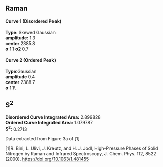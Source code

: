 ## Raman

#### Curve 1 (Disordered Peak)
**Type**: Skewed Gaussian\
**amplitude:** 1.3\
**center** 2385.8\
**σ** 1.1
**σ2** 0.7


#### Curve 2 (Ordered Peak)
**Type**:Gaussian\
**amplitude** 0.4\
**center** 2388.7\
**σ** 1.1\


## S<sup>2</sup>
**Disordered Curve Integrated Area:** 2.899828\
**Ordered Curve Integrated Area:** 1.079787\
**S<sup>2</sup>:** 0.2713











Data extracted from Figure 3a of [1] 


[1]R. Bini, L. Ulivi, J. Kreutz, and H. J. Jodl, High-Pressure Phases of Solid Nitrogen by Raman and Infrared Spectroscopy, J. Chem. Phys. 112, 8522 (2000).
https://doi.org/10.1063/1.481455